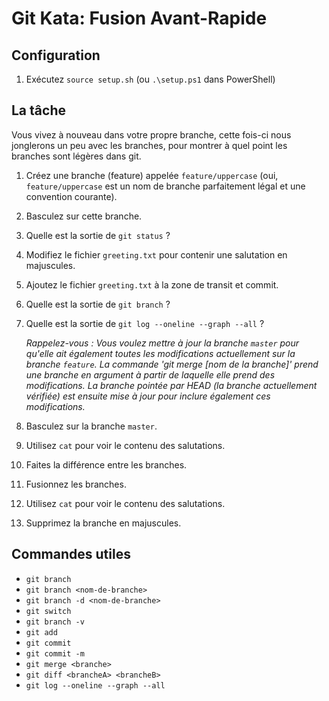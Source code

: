 # Git Kata: Fusion Avant-Rapide

## Configuration

1. Exécutez `source setup.sh` (ou `.\setup.ps1` dans PowerShell)

## La tâche

Vous vivez à nouveau dans votre propre branche, cette fois-ci nous jonglerons un peu avec les branches, pour montrer à quel point les branches sont légères dans git.

1. Créez une branche (feature) appelée `feature/uppercase` (oui, `feature/uppercase` est un nom de branche parfaitement légal et une convention courante).
2. Basculez sur cette branche.
3. Quelle est la sortie de `git status` ?
4. Modifiez le fichier `greeting.txt` pour contenir une salutation en majuscules.
5. Ajoutez le fichier `greeting.txt` à la zone de transit et commit.
6. Quelle est la sortie de `git branch` ?
7. Quelle est la sortie de `git log --oneline --graph --all` ?

   *Rappelez-vous : Vous voulez mettre à jour la branche `master` pour qu'elle ait également toutes les modifications actuellement sur la branche `feature`. La commande 'git merge [nom de la branche]' prend une branche en argument à partir de laquelle elle prend des modifications. La branche pointée par HEAD (la branche actuellement vérifiée) est ensuite mise à jour pour inclure également ces modifications.*

8. Basculez sur la branche `master`.
9. Utilisez `cat` pour voir le contenu des salutations.
10. Faites la différence entre les branches.
11. Fusionnez les branches.
12. Utilisez `cat` pour voir le contenu des salutations.
13. Supprimez la branche en majuscules.

## Commandes utiles

- `git branch`
- `git branch <nom-de-branche>`
- `git branch -d <nom-de-branche>`
- `git switch`
- `git branch -v`
- `git add`
- `git commit`
- `git commit -m`
- `git merge <branche>`
- `git diff <brancheA> <brancheB>`
- `git log --oneline --graph --all`

